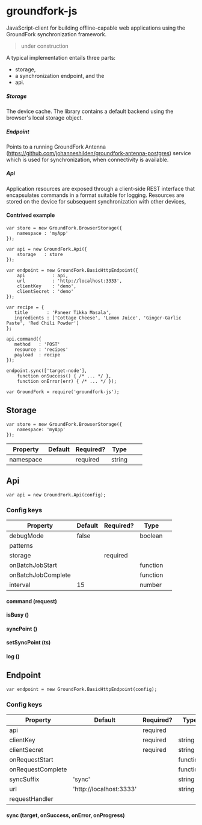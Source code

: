 # groundfork-js

JavaScript-client for building offline-capable web applications using the GroundFork synchronization framework.

> under construction

A typical implementation entails three parts:

* storage,
* a synchronization endpoint, and the
* api.

##### Storage

The device cache. The library contains a default backend using the browser's local storage object. 

##### Endpoint

Points to a running GroundFork Antenna (https://github.com/johanneshilden/groundfork-antenna-postgres) service which is used for synchronization, when connectivity is available. 

##### Api

Application resources are exposed through a client-side REST interface that encapsulates commands in a format suitable for logging. Resources are stored on the device for subsequent synchronization with other devices, 

#### Contrived example

```
var store = new GroundFork.BrowserStorage({
    namespace : 'myApp'
});

var api = new GroundFork.Api({
    storage   : store
});

var endpoint = new GroundFork.BasicHttpEndpoint({
    api          : api,
    url          : 'http://localhost:3333',
    clientKey    : 'demo',
    clientSecret : 'demo'
});

var recipe = {
   title       : 'Paneer Tikka Masala',
   ingredients : ['Cottage Cheese', 'Lemon Juice', 'Ginger-Garlic Paste', 'Red Chili Powder']
};

api.command({
   method   : 'POST'
   resource : 'recipes'
   payload  : recipe
});

endpoint.sync(['target-node'], 
    function onSuccess() { /* ... */ }, 
    function onError(err) { /* ... */ });

```

```
var GroundFork = require('groundfork-js');
```

## Storage

```
var store = new GroundFork.BrowserStorage({
    namespace: 'myApp'
});
```

| Property            | Default   | Required? | Type      |   |   |
|---------------------|-----------|-----------|-----------|---|---|
| namespace           |           | required  | string    |   |   |

## Api

```
var api = new GroundFork.Api(config);
```

### Config keys

| Property            | Default   | Required? | Type     |   |
|---------------------|-----------|-----------|----------|---|
| debugMode           | false     |           | boolean  |   |
| patterns            |           |           |          |   |
| storage             |           | required  |          |   |
| onBatchJobStart     |           |           | function |   |
| onBatchJobComplete  |           |           | function |   |
| interval            | 15        |           | number   |   |

#### command (request)

#### isBusy ()

#### syncPoint ()

#### setSyncPoint (ts)

#### log ()

## Endpoint

```
var endpoint = new GroundFork.BasicHttpEndpoint(config);
```

### Config keys

| Property            | Default                 | Required? | Type      |   |
|---------------------|-------------------------|-----------|-----------|---|
| api                 |                         | required  |           |   |
| clientKey           |                         | required  | string    |   |
| clientSecret        |                         | required  | string    |   |
| onRequestStart      |                         |           | function  |   |
| onRequestComplete   |                         |           | function  |   |
| syncSuffix          | 'sync'                  |           | string    |   |
| url                 | 'http://localhost:3333' |           | string    |   |
| requestHandler      |                         |           |           |   | 

#### sync (target, onSuccess, onError, onProgress)
